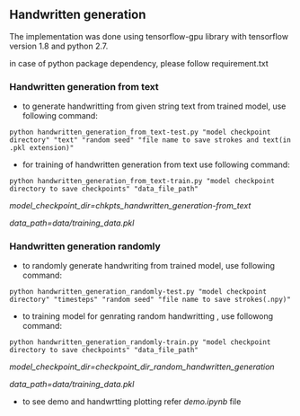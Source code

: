 
## Handwritten generation

The implementation was done using tensorflow-gpu library with tensorflow version 1.8 and python 2.7.

in case of python package dependency, please follow requirement.txt 


### Handwritten generation from text

* to generate handwritting from given string text from trained model, use following command:

`python handwritten_generation_from_text-test.py "model checkpoint directory" "text" "random seed" "file name to save strokes and text(in .pkl extension)"`


* for training of handwritten generation from text use following command:

`python handwritten_generation_from_text-train.py "model checkpoint directory to save checkpoints" "data_file_path" `

*model_checkpoint_dir=chkpts_handwritten_generation-from_text*

*data_path=data/training_data.pkl*

### Handwritten generation randomly

* to randomly generate handwriting from trained model, use following command:

`python handwritten_generation_randomly-test.py "model checkpoint directory" "timesteps" "random seed" "file name to save strokes(.npy)"`

* to training model for genrating random handwritting , use followong command:

`python handwritten_generation_randomly-train.py "model checkpoint directory to save checkpoints" "data_file_path"`

*model_checkpoint_dir=checkpoint_dir_random_handwritten_generation*

*data_path=data/training_data.pkl*

* to see demo and handwrtting plotting refer *demo.ipynb* file
